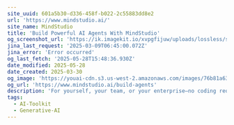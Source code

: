 ```yaml
---
site_uuid: 601a5b30-d336-458f-b022-2c55883dd8e2
url: 'https://www.mindstudio.ai/'
site_name: MindStudio
title: 'Build Powerful AI Agents With MindStudio'
og_screenshot_url: 'https://ik.imagekit.io/xvpgfijuw/uploads/lossless/screenshots/20250528_MindStudio_og_screenshot.jpeg'
jina_last_request: '2025-03-09T06:45:00.072Z'
jina_error: 'Error occurred'
og_last_fetch: '2025-05-28T15:48:36.930Z'
date_modified: 2025-05-28
date_created: 2025-03-30
og_image: 'https://youai-cdn.s3.us-west-2.amazonaws.com/images/76b81a63-51ec-43f4-b4ea-0b5023be600a_1744129864010.png'
og_url: 'https://www.mindstudio.ai/build-agents'
description: 'For yourself, your team, or your enterprise—no coding required.'
tags:
  - AI-Toolkit
  - Generative-AI
---
```


